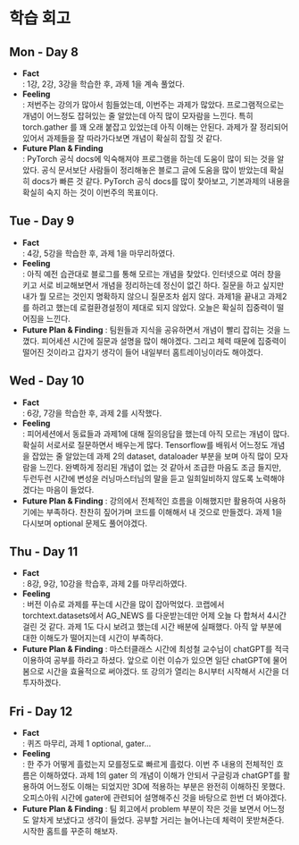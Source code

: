 # 학습 회고

## Mon - Day 8
- **Fact**  
: 1강, 2강, 3강을 학습한 후, 과제 1을 계속 풀었다. 
- **Feeling**  
: 저번주는 강의가 많아서 힘들었는데, 이번주는 과제가 많았다. 프로그램적으로는 개념이 어느정도 잡혀있는 줄 알았는데 아직 많이 모자람을 느낀다. 특히 torch.gather 를 꽤 오래 붙잡고 있었는데 아직 이해는 안된다. 과제가 잘 정리되어 있어서 과제들을 잘 따라가다보면 개념이 확실히 잡힐 것 같다.
- **Future Plan & Finding**  
: PyTorch 공식 docs에 익숙해져야 프로그램을 하는데 도움이 많이 되는 것을 알았다. 공식 문서보단 사람들이 정리해놓은 블로그 글에 도움을 많이 받았는데 확실히 docs가 빠른 것 같다. PyTorch 공식 docs를 많이 찾아보고, 기본과제의 내용을 확실히 숙지 하는 것이 이번주의 목표이다. 


## Tue - Day 9
- **Fact**  
: 4강, 5강을 학습한 후, 과제 1을 마무리하였다.
- **Feeling**  
: 아직 예전 습관대로 블로그를 통해 모르는 개념을 찾았다. 인터넷으로 여러 창을 키고 서로 비교해보면서 개념을 정리하는데 정신이 없긴 하다. 질문을 하고 싶지만 내가 뭘 모르는 것인지 명확하지 않으니 질문조차 쉽지 않다. 과제1을 끝내고 과제2를 하려고 했는데 로컬환경설정이 제대로 되지 않았다. 오늘은 확실히 집중력이 떨어짐을 느낀다.
- **Future Plan & Finding** 
: 팀원들과 지식을 공유하면서 개념이 빨리 잡히는 것을 느꼈다. 피어세션 시간에 질문과 설명을 많이 해야겠다. 그리고 체력 때문에 집중력이 떨어진 것이라고 갑자기 생각이 들어 내일부터 홈트레이닝이라도 해야겠다.


## Wed - Day 10
- **Fact**  
: 6강, 7강을 학습한 후, 과제 2를 시작했다.
- **Feeling**  
: 피어세션에서 동료들과 과제1에 대해 질의응답을 했는데 아직 모르는 개념이 많다. 확실히 서로서로 질문하면서 배우는게 많다. Tensorflow를 배워서 어느정도 개념을 잡았는 줄 알았는데 과제 2의 dataset, dataloader 부분을 보며 아직 많이 모자람을 느낀다. 완벽하게 정리된 개념이 없는 것 같아서 조급한 마음도 조금 들지만, 두런두런 시간에 변성윤 러닝마스터님의 말을 듣고 일희일비하지 않도록 노력해야겠다는 마음이 들었다.
- **Future Plan & Finding** 
: 강의에서 전체적인 흐름을 이해했지만 활용하여 사용하기에는 부족하다. 찬찬히 짚어가며 코드를 이해해서 내 것으로 만들겠다. 과제 1을 다시보며 optional 문제도 풀어야겠다.


## Thu - Day 11
- **Fact**  
: 8강, 9강, 10강을 학습후, 과제 2를 마무리하였다.
- **Feeling**  
: 버전 이슈로 과제를 푸는데 시간을 많이 잡아먹었다. 코랩에서 torchtext.datasets에서 AG_NEWS 를 다운받는데만 어제 오늘 다 합쳐서 4시간 걸린 것 같다. 과제 1도 다시 보려고 했는데 시간 배분에 실패했다. 아직 앞 부분에 대한 이해도가 떨어지는데 시간이 부족하다.
- **Future Plan & Finding** 
: 마스터클래스 시간에 최성철 교수님이 chatGPT를 적극 이용하여 공부를 하라고 하셨다. 앞으로 이런 이슈가 있으면 일단 chatGPT에 물어봄으로 시간을 효율적으로 써야겠다. 또 강의가 열리는 8시부터 시작해서 시간을 더 투자하겠다.


## Fri - Day 12
- **Fact**  
: 퀴즈 마무리, 과제 1 optional, gater...
- **Feeling**  
: 한 주가 어떻게 흘렀는지 모를정도로 빠르게 흘렀다. 이번 주 내용의 전체적인 흐름은 이해하였다. 과제 1의 gater 의 개념이 이해가 안되서 구글링과 chatGPT를 활용하여 어느정도 이해는 되었지만 3D에 적용하는 부분은 완전히 이해하진 못했다. 오피스아워 시간에 gater에 관련되어 설명해주신 것을 바탕으로 한번 더 봐야겠다. 
- **Future Plan & Finding** 
: 팀 회고에서 problem 부분이 작은 것을 보면서 어느정도 알차게 보냈다고 생각이 들었다. 공부할 거리는 늘어나는데 체력이 못받쳐준다. 시작한 홈트를 꾸준히 해보자.


